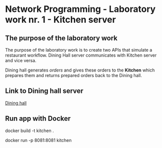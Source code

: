 # Network Programming - Laboratory work nr. 1 - Kitchen server
## The purpose of the laboratory work
The purpose of the laboratory work is to create two APIs that simulate a restaurant workflow. Dining Hall server communicates with Kitchen server and vice versa. 

Dining hall generates *orders* and gives these orders to the **Kitchen** which prepares them and returns prepared orders back to the Dining hall. 

## Link to Dining hall server
[Dining hall](https://github.com/flovik/PR_Dining-Hall)

## Run app with Docker
docker build -t kitchen .

docker run -p 8081:8081 kitchen
